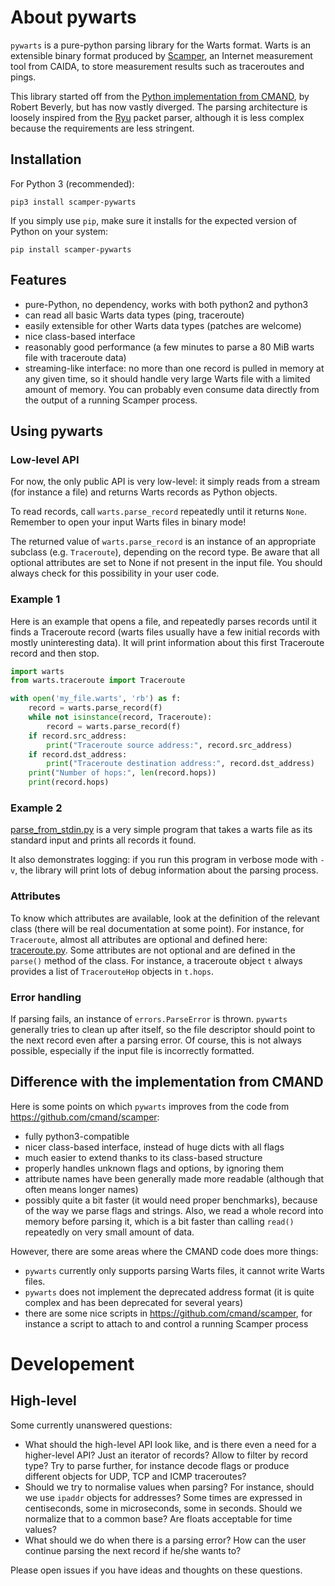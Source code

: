 # About pywarts

`pywarts` is a pure-python parsing library for the Warts format.
Warts is an extensible binary format produced by
[Scamper](http://www.caida.org/tools/measurement/scamper/), an
Internet measurement tool from CAIDA, to store measurement results
such as traceroutes and pings.

This library started off from the [Python implementation from
CMAND](https://github.com/cmand/scamper), by Robert Beverly, but has
now vastly diverged.  The parsing architecture is loosely inspired
from the [Ryu](https://osrg.github.io/ryu/) packet parser, although it
is less complex because the requirements are less stringent.

## Installation

For Python 3 (recommended):

```shell
pip3 install scamper-pywarts
```

If you simply use `pip`, make sure it installs for the expected version of Python on
your system:

```shell
pip install scamper-pywarts
```

## Features

- pure-Python, no dependency, works with both python2 and python3
- can read all basic Warts data types (ping, traceroute)
- easily extensible for other Warts data types (patches are welcome)
- nice class-based interface
- reasonably good performance (a few minutes to parse a 80 MiB warts file with traceroute data)
- streaming-like interface: no more than one record is pulled in
  memory at any given time, so it should handle very large Warts file
  with a limited amount of memory.  You can probably even consume data
  directly from the output of a running Scamper process.

## Using pywarts

### Low-level API

For now, the only public API is very low-level: it simply reads from a
stream (for instance a file) and returns Warts records as Python objects.

To read records, call `warts.parse_record` repeatedly until it returns
`None`.  Remember to open your input Warts files in binary mode!

The returned value of `warts.parse_record` is an instance of an
appropriate subclass (e.g. `Traceroute`), depending on the record type.
Be aware that all optional attributes are set to None if not present in
the input file.  You should always check for this possibility in your user
code.

### Example 1

Here is an example that opens a file, and repeatedly parses records
until it finds a Traceroute record (warts files usually have a few
initial records with mostly uninteresting data).  It will print
information about this first Traceroute record and then stop.

```python
import warts
from warts.traceroute import Traceroute

with open('my_file.warts', 'rb') as f:
    record = warts.parse_record(f)
    while not isinstance(record, Traceroute):
        record = warts.parse_record(f)
    if record.src_address:
        print("Traceroute source address:", record.src_address)
    if record.dst_address:
        print("Traceroute destination address:", record.dst_address)
    print("Number of hops:", len(record.hops))
    print(record.hops)
```

### Example 2

[parse_from_stdin.py](parse_from_stdin.py) is a very simple program that takes
a warts file as its standard input and prints all records it found.

It also demonstrates logging: if you run this program in verbose mode with `-v`,
the library will print lots of debug information about the parsing process.

### Attributes

To know which attributes are available, look at the definition of the
relevant class (there will be real documentation at some point).  For
instance, for `Traceroute`, almost all attributes are optional and defined
here:
[traceroute.py](https://github.com/drakkar-lig/scamper-pywarts/blob/master/warts/traceroute.py#L34).
Some attributes are not optional and are defined in the `parse()` method
of the class.  For instance, a traceroute object `t` always provides a
list of `TracerouteHop` objects in `t.hops`.

### Error handling

If parsing fails, an instance of `errors.ParseError` is thrown.
`pywarts` generally tries to clean up after itself, so the file
descriptor should point to the next record even after a parsing error.
Of course, this is not always possible, especially if the input file
is incorrectly formatted.


## Difference with the implementation from CMAND

Here is some points on which `pywarts` improves from the code from
<https://github.com/cmand/scamper>:

- fully python3-compatible
- nicer class-based interface, instead of huge dicts with all flags
- much easier to extend thanks to its class-based structure
- properly handles unknown flags and options, by ignoring them
- attribute names have been generally made more readable (although
  that often means longer names)
- possibly quite a bit faster (it would need proper benchmarks), because
  of the way we parse flags and strings.  Also, we read a whole record
  into memory before parsing it, which is a bit faster than calling
  `read()` repeatedly on very small amount of data.

However, there are some areas where the CMAND code does more things:

- `pywarts` currently only supports parsing Warts files, it cannot
  write Warts files.
- `pywarts` does not implement the deprecated address format (it is
  quite complex and has been deprecated for several years)
- there are some nice scripts in <https://github.com/cmand/scamper>,
  for instance a script to attach to and control a running Scamper
  process

# Developement

## High-level

Some currently unanswered questions:

- What should the high-level API look like, and is there even a need
  for a higher-level API?  Just an iterator of records?  Allow to
  filter by record type?  Try to parse further, for instance decode
  flags or produce different objects for UDP, TCP and ICMP
  traceroutes?
- Should we try to normalise values when parsing?  For instance,
  should we use `ipaddr` objects for addresses?  Some times are
  expressed in centiseconds, some in microseconds, some in seconds.
  Should we normalize that to a common base?  Are floats acceptable
  for time values?
- What should we do when there is a parsing error?  How can the user
  continue parsing the next record if he/she wants to?

Please open issues if you have ideas and thoughts on these questions.

